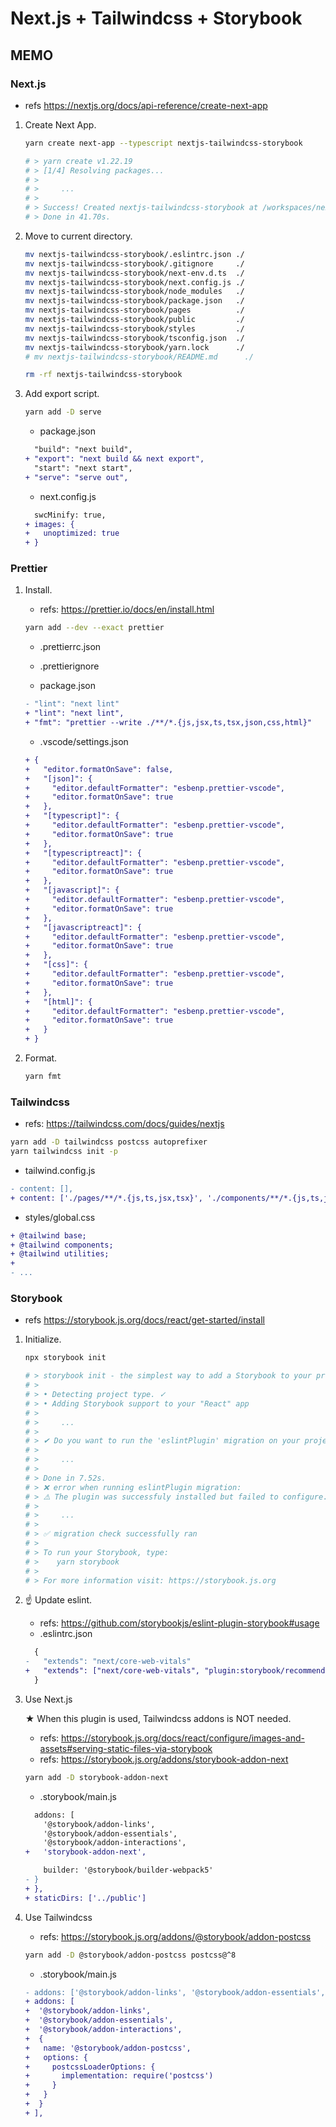 # Next.js + Tailwindcss + Storybook

## MEMO

### Next.js

- refs https://nextjs.org/docs/api-reference/create-next-app

1. Create Next App.

    ```sh
    yarn create next-app --typescript nextjs-tailwindcss-storybook

    # > yarn create v1.22.19
    # > [1/4] Resolving packages...
    # >
    # >     ...
    # >
    # > Success! Created nextjs-tailwindcss-storybook at /workspaces/nextjs-tailwindcss-storybook/nextjs-tailwindcss-storybook
    # > Done in 41.70s.
    ```

1. Move to current directory.

    ```sh
    mv nextjs-tailwindcss-storybook/.eslintrc.json ./
    mv nextjs-tailwindcss-storybook/.gitignore     ./
    mv nextjs-tailwindcss-storybook/next-env.d.ts  ./
    mv nextjs-tailwindcss-storybook/next.config.js ./
    mv nextjs-tailwindcss-storybook/node_modules   ./
    mv nextjs-tailwindcss-storybook/package.json   ./
    mv nextjs-tailwindcss-storybook/pages          ./
    mv nextjs-tailwindcss-storybook/public         ./
    mv nextjs-tailwindcss-storybook/styles         ./
    mv nextjs-tailwindcss-storybook/tsconfig.json  ./
    mv nextjs-tailwindcss-storybook/yarn.lock      ./
    # mv nextjs-tailwindcss-storybook/README.md      ./

    rm -rf nextjs-tailwindcss-storybook
    ```

1. Add export script.

    ```sh
    yarn add -D serve
    ```

    - package.json

    ```diff
      "build": "next build",
    + "export": "next build && next export",
      "start": "next start",
    + "serve": "serve out",
    ```

    - next.config.js

    ```diff
      swcMinify: true,
    + images: {
    +   unoptimized: true
    + }
    ```

### Prettier

1. Install.

    - refs: https://prettier.io/docs/en/install.html

    ```sh
    yarn add --dev --exact prettier
    ```

    - .prettierrc.json
    - .prettierignore

    - package.json

    ```diff
    - "lint": "next lint"
    + "lint": "next lint",
    + "fmt": "prettier --write ./**/*.{js,jsx,ts,tsx,json,css,html}"
    ```

    - .vscode/settings.json

    ```diff
    + {
    +   "editor.formatOnSave": false,
    +   "[json]": {
    +     "editor.defaultFormatter": "esbenp.prettier-vscode",
    +     "editor.formatOnSave": true
    +   },
    +   "[typescript]": {
    +     "editor.defaultFormatter": "esbenp.prettier-vscode",
    +     "editor.formatOnSave": true
    +   },
    +   "[typescriptreact]": {
    +     "editor.defaultFormatter": "esbenp.prettier-vscode",
    +     "editor.formatOnSave": true
    +   },
    +   "[javascript]": {
    +     "editor.defaultFormatter": "esbenp.prettier-vscode",
    +     "editor.formatOnSave": true
    +   },
    +   "[javascriptreact]": {
    +     "editor.defaultFormatter": "esbenp.prettier-vscode",
    +     "editor.formatOnSave": true
    +   },
    +   "[css]": {
    +     "editor.defaultFormatter": "esbenp.prettier-vscode",
    +     "editor.formatOnSave": true
    +   },
    +   "[html]": {
    +     "editor.defaultFormatter": "esbenp.prettier-vscode",
    +     "editor.formatOnSave": true
    +   }
    + }
    ```

1. Format.

    ```sh
    yarn fmt
    ```

### Tailwindcss

- refs: https://tailwindcss.com/docs/guides/nextjs

```sh
yarn add -D tailwindcss postcss autoprefixer
yarn tailwindcss init -p
```

- tailwind.config.js

```diff
- content: [],
+ content: ['./pages/**/*.{js,ts,jsx,tsx}', './components/**/*.{js,ts,jsx,tsx}'],
```

- styles/global.css

```diff
+ @tailwind base;
+ @tailwind components;
+ @tailwind utilities;
+
- ...
```

### Storybook

- refs https://storybook.js.org/docs/react/get-started/install

1. Initialize.

    ```sh
    npx storybook init

    # > storybook init - the simplest way to add a Storybook to your project.
    # >
    # > • Detecting project type. ✓
    # > • Adding Storybook support to your "React" app
    # >
    # >     ...
    # >
    # > ✔ Do you want to run the 'eslintPlugin' migration on your project? … yes
    # >
    # >     ...
    # >
    # > Done in 7.52s.
    # > ❌ error when running eslintPlugin migration:
    # > ⚠️ The plugin was successfuly installed but failed to configure.
    # >
    # >     ...
    # >
    # > ✅ migration check successfully ran
    # >
    # > To run your Storybook, type:
    # >    yarn storybook
    # >
    # > For more information visit: https://storybook.js.org
    ```

1. ☝ Update eslint.

    - refs: https://github.com/storybookjs/eslint-plugin-storybook#usage
    - .eslintrc.json

    ```diff
      {
    -   "extends": "next/core-web-vitals"
    +   "extends": ["next/core-web-vitals", "plugin:storybook/recommended"]
      }
    ```

1. Use Next.js

    ★ When this plugin is used, Tailwindcss addons is NOT needed.

    - refs: https://storybook.js.org/docs/react/configure/images-and-assets#serving-static-files-via-storybook
    - refs: https://storybook.js.org/addons/storybook-addon-next

    ```sh
    yarn add -D storybook-addon-next
    ```

    - .storybook/main.js

    ```diff
      addons: [
        '@storybook/addon-links',
        '@storybook/addon-essentials',
        '@storybook/addon-interactions',
    +   'storybook-addon-next',
    ```

    ```diff core: {
        builder: '@storybook/builder-webpack5'
    - }
    + },
    + staticDirs: ['../public']
    ```

1. Use Tailwindcss

    - refs: https://storybook.js.org/addons/@storybook/addon-postcss

    ```sh
    yarn add -D @storybook/addon-postcss postcss@^8
    ```

    - .storybook/main.js

    ```diff
    - addons: ['@storybook/addon-links', '@storybook/addon-essentials', '@storybook/addon-interactions'],
    + addons: [
    +  '@storybook/addon-links',
    +  '@storybook/addon-essentials',
    +  '@storybook/addon-interactions',
    +  {
    +   name: '@storybook/addon-postcss',
    +   options: {
    +     postcssLoaderOptions: {
    +       implementation: require('postcss')
    +     }
    +   }
    +  }
    + ],
    ```
